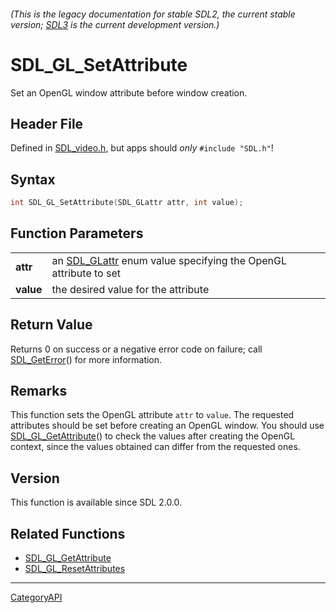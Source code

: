 ###### (This is the legacy documentation for stable SDL2, the current stable version; [SDL3](https://wiki.libsdl.org/SDL3/) is the current development version.)
# SDL_GL_SetAttribute

Set an OpenGL window attribute before window creation.

## Header File

Defined in [SDL_video.h](https://github.com/libsdl-org/SDL/blob/SDL2/include/SDL_video.h), but apps should _only_ `#include "SDL.h"`!

## Syntax

```c
int SDL_GL_SetAttribute(SDL_GLattr attr, int value);

```

## Function Parameters

|               |                                                                               |
| ------------- | ----------------------------------------------------------------------------- |
| **attr**      | an [SDL_GLattr](SDL_GLattr) enum value specifying the OpenGL attribute to set |
| **value**     | the desired value for the attribute                                           |

## Return Value

Returns 0 on success or a negative error code on failure; call
[SDL_GetError](SDL_GetError)() for more information.

## Remarks

This function sets the OpenGL attribute `attr` to `value`. The requested
attributes should be set before creating an OpenGL window. You should use
[SDL_GL_GetAttribute](SDL_GL_GetAttribute)() to check the values after
creating the OpenGL context, since the values obtained can differ from the
requested ones.

## Version

This function is available since SDL 2.0.0.

## Related Functions

* [SDL_GL_GetAttribute](SDL_GL_GetAttribute)
* [SDL_GL_ResetAttributes](SDL_GL_ResetAttributes)

----
[CategoryAPI](CategoryAPI)

